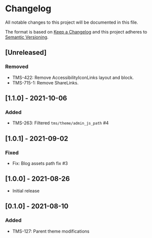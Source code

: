 # Changelog

All notable changes to this project will be documented in this file.

The format is based on [Keep a Changelog](http://keepachangelog.com/en/1.0.0/)
and this project adheres to [Semantic Versioning](http://semver.org/spec/v2.0.0.html).

## [Unreleased]

### Removed
- TMS-422: Remove AccessibilityIconLinks layout and block.
- TMS-715-1: Remove ShareLinks.

## [1.1.0] - 2021-10-06

### Added

- TMS-263: Filtered `tms/theme/admin_js_path` #4

## [1.0.1] - 2021-09-02

### Fixed

- Fix: Blog assets path fix #3

## [1.0.0] - 2021-08-26

- Initial release

## [0.1.0] - 2021-08-10

### Added

- TMS-127: Parent theme modifications
